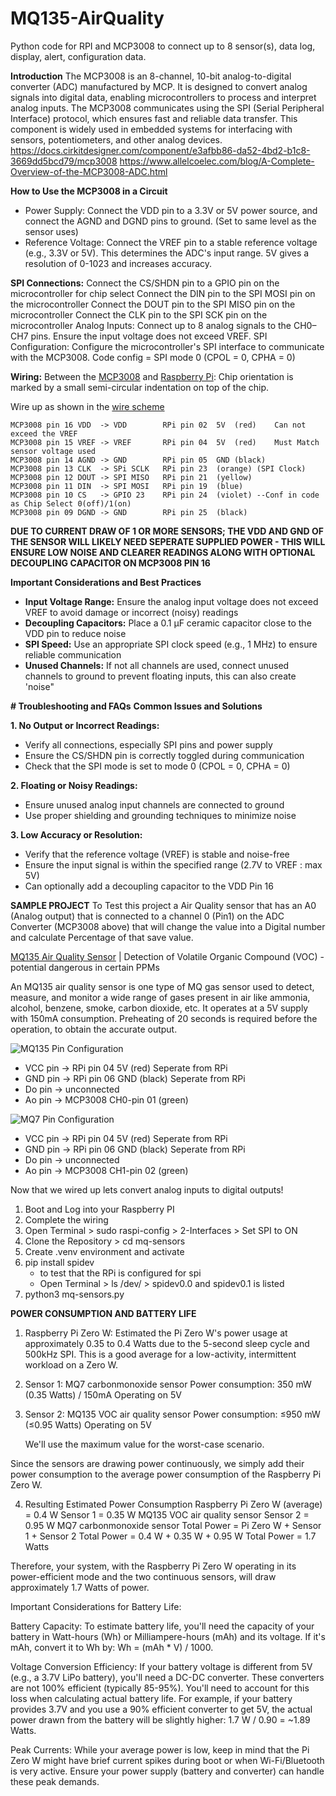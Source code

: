 # MQ135-AirQuality
Python code for RPI and MCP3008 to connect up to 8 sensor(s), data log, display, alert, configuration data.

**Introduction**
The MCP3008 is an 8-channel, 10-bit analog-to-digital converter (ADC) manufactured by MCP. It is designed to convert analog signals into digital data, enabling microcontrollers to process and interpret analog inputs. The MCP3008 communicates using the SPI (Serial Peripheral Interface) protocol, which ensures fast and reliable data transfer. This component is widely used in embedded systems for interfacing with sensors, potentiometers, and other analog devices.
    https://docs.cirkitdesigner.com/component/e3afbb86-da52-4bd2-b1c8-3669dd5bcd79/mcp3008
    https://www.allelcoelec.com/blog/A-Complete-Overview-of-the-MCP3008-ADC.html

**How to Use the MCP3008 in a Circuit**
   - Power Supply: Connect the VDD pin to a 3.3V or 5V power source, and connect the AGND and DGND pins to ground. (Set to same level as the sensor uses)
   - Reference Voltage: Connect the VREF pin to a stable reference voltage (e.g., 3.3V or 5V). This determines the ADC's input range. 5V gives a resolution of 0-1023 and increases accuracy.

**SPI Connections:**
Connect the CS/SHDN pin to a GPIO pin on the microcontroller for chip select
Connect the DIN pin to the SPI MOSI pin on the microcontroller
Connect the DOUT pin to the SPI MISO pin on the microcontroller
Connect the CLK pin to the SPI SCK pin on the microcontroller
Analog Inputs: Connect up to 8 analog signals to the CH0–CH7 pins. Ensure the input voltage does not exceed VREF.
SPI Configuration: Configure the microcontroller's SPI interface to communicate with the MCP3008.    Code config = SPI mode 0 (CPOL = 0, CPHA = 0)

**Wiring:**
Between the [MCP3008](https://microcontrollerslab.com/wp-content/uploads/2020/03/MCP3008-Simple-Connection-Diagram.jpg) and [Raspberry Pi](https://pinout.xyz/):
Chip orientation is marked by a small semi-circular indentation on top of the chip.

Wire up as shown in the [wire scheme](https://www.instructables.com/Wiring-up-a-MCP3008-ADC-to-a-Raspberry-Pi-model-B-/) 

    MCP3008 pin 16 VDD  -> VDD        RPi pin 02  5V  (red)    Can not exceed the VREF
    MCP3008 pin 15 VREF -> VREF       RPi pin 04  5V  (red)    Must Match sensor voltage used
    MCP3008 pin 14 AGND -> GND        RPi pin 05  GND (black)
    MCP3008 pin 13 CLK  -> SPi SCLK   RPi pin 23  (orange) (SPI Clock)
    MCP3008 pin 12 DOUT -> SPI MISO   RPi pin 21  (yellow)
    MCP3008 pin 11 DIN  -> SPI MOSI   RPi pin 19  (blue)
    MCP3008 pin 10 CS   -> GPIO 23    RPi pin 24  (violet) --Conf in code as Chip Select 0(off)/1(on)
    MCP3008 pin 09 DGND -> GND        RPi pin 25  (black)

   **DUE TO CURRENT DRAW OF 1 OR MORE SENSORS; THE VDD AND GND OF THE SENSOR WILL LIKELY NEED SEPERATE SUPPLIED POWER - THIS WILL ENSURE LOW NOISE AND CLEARER READINGS ALONG WITH OPTIONAL DECOUPLING CAPACITOR ON MCP3008 PIN 16**

**Important Considerations and Best Practices**
   + **Input Voltage Range:** Ensure the analog input voltage does not exceed VREF to avoid damage or incorrect (noisy) readings
   + **Decoupling Capacitors:** Place a 0.1 µF ceramic capacitor close to the VDD pin to reduce noise
   + **SPI Speed:** Use an appropriate SPI clock speed (e.g., 1 MHz) to ensure reliable communication
   + **Unused Channels:** If not all channels are used, connect unused channels to ground to prevent floating inputs, this can also create 'noise"

**# Troubleshooting and FAQs**
**Common Issues and Solutions**

**1. No Output or Incorrect Readings:**
   - Verify all connections, especially SPI pins and power supply
   - Ensure the CS/SHDN pin is correctly toggled during communication
   - Check that the SPI mode is set to mode 0 (CPOL = 0, CPHA = 0)

**2. Floating or Noisy Readings:**
   - Ensure unused analog input channels are connected to ground
   - Use proper shielding and grounding techniques to minimize noise

**3. Low Accuracy or Resolution:**
   - Verify that the reference voltage (VREF) is stable and noise-free
   - Ensure the input signal is within the specified range (2.7V to VREF : max 5V)
   - Can optionally add a decoupling capacitor to the VDD Pin 16



**SAMPLE PROJECT**
   To Test this project a Air Quality sensor that has an A0 (Analog output) that is connected to a channel 0 (Pin1) on the ADC Converter (MCP3008 above) that will change the value into a Digital number and calculate Percentage of that save value.

[MQ135 Air Quality Sensor](https://www.elprocus.com/mq135-air-quality-sensor/) | Detection of Volatile Organic Compound (VOC) - potential dangerous in certain PPMs

   An MQ135 air quality sensor is one type of MQ gas sensor used to detect, measure, and monitor a wide range of gases present in air like ammonia, alcohol, benzene, smoke, carbon dioxide, etc. It operates at a 5V supply with 150mA consumption. Preheating of 20 seconds is required before the operation, to obtain the accurate output.

![MQ135 Pin Configuration](![https://www.elprocus.com/wp-content/uploads/MQ135-Air-Quality-Sensor-Pin-Configuration-300x152.jpg])
   - VCC pin -> RPi pin 04 5V       (red)    Seperate from RPi
   - GND pin -> RPi pin 06 GND      (black)  Seperate from RPi
   - Do  pin -> unconnected
   - Ao  pin -> MCP3008 CH0-pin 01  (green)

![MQ7 Pin Configuration](![https://www.elprocus.com/wp-content/uploads/MQ135-Air-Quality-Sensor-Pin-Configuration-300x152.jpg])
   - VCC pin -> RPi pin 04 5V       (red)    Seperate from RPi
   - GND pin -> RPi pin 06 GND      (black)  Seperate from RPi
   - Do  pin -> unconnected
   - Ao  pin -> MCP3008 CH1-pin 02  (green)

Now that we wired up lets convert analog inputs to digital outputs!
   1. Boot and Log into your Raspberry PI
   2. Complete the wiring
   3. Open Terminal > sudo raspi-config > 2-Interfaces > Set SPI to ON
   4. Clone the Repository > cd mq-sensors
   5. Create .venv environment and activate
   6. pip install spidev
      - to test that the RPi is configured for spi
      - Open Terminal > ls /dev/ > spidev0.0 and spidev0.1 is listed
   7. python3 mq-sensors.py


**POWER CONSUMPTION AND BATTERY LIFE**
1. Raspberry Pi Zero W:
Estimated the Pi Zero W's power usage at approximately 0.35 to 0.4 Watts due to the 5-second sleep cycle and 500kHz SPI. This is a good average for a low-activity, intermittent workload on a Zero W.

2. Sensor 1:   MQ7   carbonmonoxide sensor
Power consumption: 350 mW (0.35 Watts) / 150mA
Operating on 5V

3. Sensor 2:   MQ135 VOC air quality sensor
Power consumption: ≤950 mW (≤0.95 Watts)
Operating on 5V 

   We'll use the maximum value for the worst-case scenario.

Since the sensors are drawing power continuously, we simply add their power consumption to the average power consumption of the Raspberry Pi Zero W.

4. Resulting Estimated Power Consumption
Raspberry Pi Zero W (average) = 0.4 W
Sensor 1 = 0.35 W    MQ135 VOC air quality sensor
Sensor 2 = 0.95 W    MQ7   carbonmonoxide sensor 
Total Power = Pi Zero W + Sensor 1 + Sensor 2
Total Power = 0.4 W + 0.35 W + 0.95 W
Total Power = 1.7 Watts

Therefore, your system, with the Raspberry Pi Zero W operating in its power-efficient mode and the two continuous sensors, will draw approximately 1.7 Watts of power.

Important Considerations for Battery Life:

Battery Capacity: To estimate battery life, you'll need the capacity of your battery in Watt-hours (Wh) or Milliampere-hours (mAh) and its voltage. If it's mAh, convert it to Wh by: Wh = (mAh * V) / 1000.

Voltage Conversion Efficiency: If your battery voltage is different from 5V (e.g., a 3.7V LiPo battery), you'll need a DC-DC converter. These converters are not 100% efficient (typically 85-95%). You'll need to account for this loss when calculating actual battery life. For example, if your battery provides 3.7V and you use a 90% efficient converter to get 5V, the actual power drawn from the battery will be slightly higher: 1.7 W / 0.90 = ~1.89 Watts.

Peak Currents: While your average power is low, keep in mind that the Pi Zero W might have brief current spikes during boot or when Wi-Fi/Bluetooth is very active. Ensure your power supply (battery and converter) can handle these peak demands.
